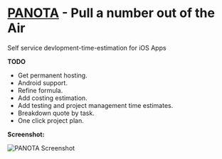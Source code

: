 [PANOTA](http://dl.dropbox.com/u/18600785/PANOTA/panota.html) - Pull a number out of the Air
===============

Self service devlopment-time-estimation for iOS Apps

**TODO**

* Get permanent hosting.
* Android support.
* Refine formula.
* Add costing estimation.
* Add testing and project management time estimates.
* Breakdown quote by task.
* One click project plan.

**Screenshot:**

![PANOTA Screenshot](http://2.bp.blogspot.com/-e0rrLRmRhNU/Tu5ZuD4MLSI/AAAAAAAAAI4/0rgmSyVE8Rs/s1600/Screen+shot+2011-12-18+at+21.22.28.png)

